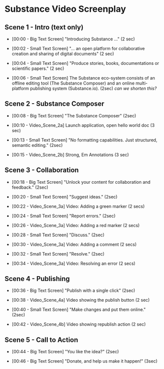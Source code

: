 # Substance Video Screenplay

## Scene 1 - Intro (text only)

* [00:00 - Big Text Screen] "Introducing Substance ..." (2 sec)

* [00:02 - Small Text Screen] "... an open platform for collaborative creation and sharing of digital documents" (2 sec)

* [00:04 - Small Text Screen] "Produce stories, books, documentations or scientific papers." (2 sec)

* [00:06 - Small Text Screen] The Substance eco-system consists of an offline editing tool (The Substance Composer) and an online multi-platform publishing system (Substance.io). (2sec)  *can we shorten this?*

## Scene 2 - Substance Composer

* [00:08 - Big Text Screen] "The Substance Composer" (2sec)

* [00:10 - Video_Scene_2a] Launch application, open hello world doc (3 sec)

* [00:13 - Small Text Screen] "No formatting capabilities. Just structured, semantic editing." (2sec)

* [00:15 - Video_Scene_2b] Strong, Em Annotations (3 sec)

## Scene 3 - Collaboration

* [00:18 - Big Text Screen] "Unlock your content for collaboration and feedback." (2sec)

* [00:20 - Small Text Screen] "Suggest ideas." (2sec)

* [00:22 - Video_Scene_3a] Video: Adding a green marker (2 secs)

* [00:24 - Small Text Screen] "Report errors." (2sec)

* [00:26 - Video_Scene_3a] Video: Adding a red marker (2 secs)

* [00:28 - Small Text Screen] "Discuss." (2sec)

* [00:30 - Video_Scene_3a] Video: Adding a comment (2 secs)

* [00:32 - Small Text Screen] "Resolve." (2sec)

* [00:34 - Video_Scene_3a] Video: Resolving an error (2 secs)


## Scene 4 - Publishing

* [00:36 - Big Text Screen] "Publish with a single click" (2sec)

* [00:38 - Video_Scene_4a] Video showing the publish button (2 sec)

* [00:40 - Small Text Screen] "Make changes and put them online." (2sec)

* [00:42 - Video_Scene_4b] Video showing republish action (2 sec)


## Scene 5 - Call to Action

* [00:44 - Big Text Screen] "You like the idea?" (2sec)

* [00:46 - Big Text Screen] "Donate, and help us make it happen!" (3sec)
